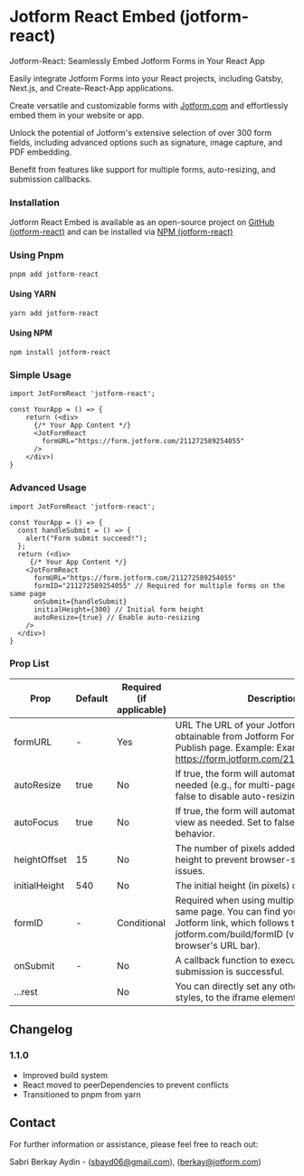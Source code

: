 # Jotform React Embed (jotform-react)

Jotform-React: Seamlessly Embed Jotform Forms in Your React App

Easily integrate Jotform Forms into your React projects, including Gatsby, Next.js, and Create-React-App applications.

Create versatile and customizable forms with [Jotform.com](https://www.jotform.com "Jotform's Homepage") and effortlessly embed them in your website or app.

Unlock the potential of Jotform's extensive selection of over 300 form fields, including advanced options such as signature, image capture, and PDF embedding.

Benefit from features like support for multiple forms, auto-resizing, and submission callbacks.

### Installation
Jotform React Embed is available as an open-source project on [GitHub (jotform-react)](https://github.com/sbayd/jotform-react) and can be installed via [NPM (jotform-react)](https://www.npmjs.com/package/jotform-react)

### Using Pnpm
```
pnpm add jotform-react
```

#### Using YARN
```
yarn add jotform-react
```

#### Using NPM

```
npm install jotform-react
```

### Simple Usage
```JSX
import JotFormReact 'jotform-react';

const YourApp = () => {
    return (<div>
      {/* Your App Content */}
      <JotFormReact
        formURL="https://form.jotform.com/211272589254055"
      />
    </div>)
}

```

### Advanced Usage
```JSX
import JotFormReact 'jotform-react';

const YourApp = () => {
  const handleSubmit = () => {
    alert("Form submit succeed!");
  };
  return (<div>
     {/* Your App Content */}
    <JotFormReact
      formURL="https://form.jotform.com/211272589254055"
      formID="211272589254055" // Required for multiple forms on the same page
      onSubmit={handleSubmit}
      initialHeight={300} // Initial form height
      autoResize={true} // Enable auto-resizing
    />
  </div>)
}
```

### Prop List

| Prop          | Default | Required (if applicable)              | Description                                                                                                                                                                                                                                 |
|---------------|---------|-------------------------|---------------------------------------------------------------------------------------------------------------------------------------------------------------------------------------------------------------------------------------------|
| formURL       | -       | Yes                     | URL The URL of your Jotform Form, obtainable from Jotform Form Builder's Publish page. Example:  Example: https://form.jotform.com/211272589254055                                                                                                      |
| autoResize    | true    | No                      | If true, the form will automatically resize as needed (e.g., for multi-page forms). Set to false to disable auto-resizing.                                                                         |
| autoFocus     | true    | No                      | If true, the form will automatically scroll into view as needed. Set to false to disable this behavior.                                                                                                                                        |
| heightOffset  | 15      | No                      | The number of pixels added to the form's height to prevent browser-specific scroll issues.                                                                                                                                            |
| initialHeight | 540     | No                      | The initial height (in pixels) of the form.
| formID        | -       | Conditional  | Required when using multiple forms on the same page. You can find your formID in the Jotform link, which follows the format jotform.com/build/formID (visible in the browser's URL bar). |
| onSubmit      | -       | No                      | A callback function to execute when the form submission is successful.                                                                                                                                                               |
| ...rest       |         | No                      | You can directly set any other prop, such as styles, to the iframe element                                                                                                                                                                                    |


## Changelog

### 1.1.0

- Improved build system
- React moved to peerDependencies to prevent conflicts
- Transitioned to pnpm from yarn
## Contact

For further information or assistance, please feel free to reach out:

Sabri Berkay Aydin - (sbayd06@gmail.com), (berkay@jotform.com)